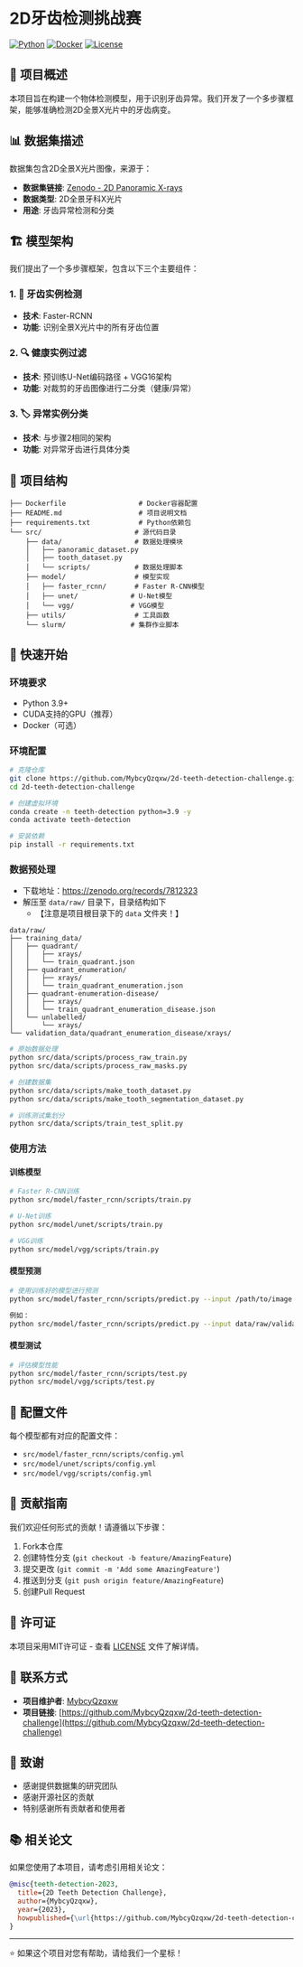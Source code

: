 # 2D牙齿检测挑战赛

[![Python](https://img.shields.io/badge/Python-3.9-blue.svg)](https://www.python.org/)
[![Docker](https://img.shields.io/badge/Docker-支持-blue.svg)](https://www.docker.com/)
[![License](https://img.shields.io/badge/License-MIT-green.svg)](LICENSE)

## 📝 项目概述

本项目旨在构建一个物体检测模型，用于识别牙齿异常。我们开发了一个多步骤框架，能够准确检测2D全景X光片中的牙齿病变。

## 📊 数据集描述

数据集包含2D全景X光片图像，来源于：
- **数据集链接**: [Zenodo - 2D Panoramic X-rays](https://zenodo.org/record/7812323#.ZDQE1uxBwUG)
- **数据类型**: 2D全景牙科X光片
- **用途**: 牙齿异常检测和分类

## 🏗️ 模型架构

我们提出了一个多步骤框架，包含以下三个主要组件：

### 1. 🦷 牙齿实例检测
- **技术**: Faster-RCNN
- **功能**: 识别全景X光片中的所有牙齿位置

### 2. 🔍 健康实例过滤
- **技术**: 预训练U-Net编码路径 + VGG16架构
- **功能**: 对裁剪的牙齿图像进行二分类（健康/异常）

### 3. 🏷️ 异常实例分类
- **技术**: 与步骤2相同的架构
- **功能**: 对异常牙齿进行具体分类

## 📁 项目结构

```
├── Dockerfile                  # Docker容器配置
├── README.md                   # 项目说明文档
├── requirements.txt            # Python依赖包
└── src/                       # 源代码目录
    ├── data/                  # 数据处理模块
    │   ├── panoramic_dataset.py
    │   ├── tooth_dataset.py
    │   └── scripts/           # 数据处理脚本
    ├── model/                 # 模型实现
    │   ├── faster_rcnn/       # Faster R-CNN模型
    │   ├── unet/             # U-Net模型
    │   └── vgg/              # VGG模型
    ├── utils/                 # 工具函数
    └── slurm/                # 集群作业脚本
```

## 🚀 快速开始

### 环境要求

- Python 3.9+
- CUDA支持的GPU（推荐）
- Docker（可选）

### 环境配置

```bash
# 克隆仓库
git clone https://github.com/MybcyQzqxw/2d-teeth-detection-challenge.git
cd 2d-teeth-detection-challenge

# 创建虚拟环境
conda create -n teeth-detection python=3.9 -y
conda activate teeth-detection

# 安装依赖
pip install -r requirements.txt
```

### 数据预处理

- 下载地址：<https://zenodo.org/records/7812323>
- 解压至 `data/raw/` 目录下，目录结构如下
  - 【注意是项目根目录下的 `data` 文件夹！】

```
data/raw/
├── training_data/
│   ├── quadrant/
│   │   ├── xrays/
│   │   └── train_quadrant.json
│   ├── quadrant_enumeration/
│   │   ├── xrays/
│   │   └── train_quadrant_enumeration.json
│   ├── quadrant-enumeration-disease/
│   │   ├── xrays/
│   │   └── train_quadrant_enumeration_disease.json
│   └── unlabelled/
│       └── xrays/
└── validation_data/quadrant_enumeration_disease/xrays/
```

```bash
# 原始数据处理
python src/data/scripts/process_raw_train.py
python src/data/scripts/process_raw_masks.py

# 创建数据集
python src/data/scripts/make_tooth_dataset.py
python src/data/scripts/make_tooth_segmentation_dataset.py

# 训练测试集划分
python src/data/scripts/train_test_split.py
```

### 使用方法

#### 训练模型

```bash
# Faster R-CNN训练
python src/model/faster_rcnn/scripts/train.py

# U-Net训练
python src/model/unet/scripts/train.py

# VGG训练
python src/model/vgg/scripts/train.py
```

#### 模型预测

```bash
# 使用训练好的模型进行预测
python src/model/faster_rcnn/scripts/predict.py --input /path/to/image --output /path/to/output

例如：
python src/model/faster_rcnn/scripts/predict.py --input data/raw/validation_data/quadrant_enumeration_disease/xrays --output output
```

#### 模型测试

```bash
# 评估模型性能
python src/model/faster_rcnn/scripts/test.py
python src/model/vgg/scripts/test.py
```

## 🔧 配置文件

每个模型都有对应的配置文件：
- `src/model/faster_rcnn/scripts/config.yml`
- `src/model/unet/scripts/config.yml`
- `src/model/vgg/scripts/config.yml`

## 🤝 贡献指南

我们欢迎任何形式的贡献！请遵循以下步骤：

1. Fork本仓库
2. 创建特性分支 (`git checkout -b feature/AmazingFeature`)
3. 提交更改 (`git commit -m 'Add some AmazingFeature'`)
4. 推送到分支 (`git push origin feature/AmazingFeature`)
5. 创建Pull Request

## 📄 许可证

本项目采用MIT许可证 - 查看 [LICENSE](LICENSE) 文件了解详情。

## 📧 联系方式

- **项目维护者**: [MybcyQzqxw](https://github.com/MybcyQzqxw)
- **项目链接**: [https://github.com/MybcyQzqxw/2d-teeth-detection-challenge](https://github.com/MybcyQzqxw/2d-teeth-detection-challenge)

## 🙏 致谢

- 感谢提供数据集的研究团队
- 感谢开源社区的贡献
- 特别感谢所有贡献者和使用者

## 📚 相关论文

如果您使用了本项目，请考虑引用相关论文：

```bibtex
@misc{teeth-detection-2023,
  title={2D Teeth Detection Challenge},
  author={MybcyQzqxw},
  year={2023},
  howpublished={\url{https://github.com/MybcyQzqxw/2d-teeth-detection-challenge}}
}
```

---

⭐ 如果这个项目对您有帮助，请给我们一个星标！
